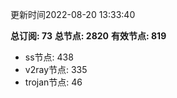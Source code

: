 更新时间2022-08-20 13:33:40

**总订阅: 73**
**总节点: 2820**
**有效节点: 819**
- ss节点: 438
- v2ray节点: 335
- trojan节点: 46
